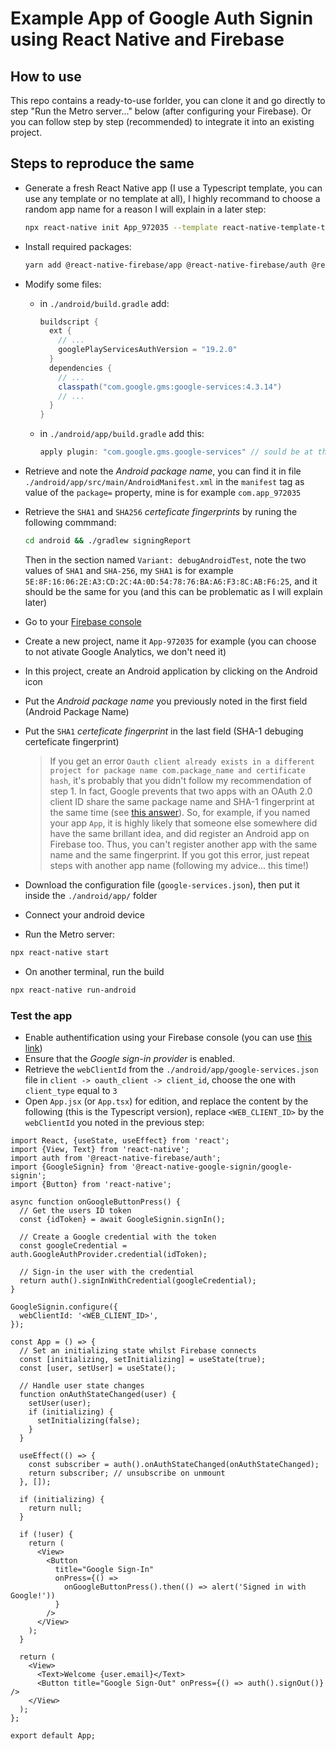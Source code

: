 # Example App of Google Auth Signin using React Native and Firebase

## How to use

This repo contains a ready-to-use forlder, you can clone it and go directly to step "Run the Metro server..." below (after configuring your Firebase). Or you can follow step by step (recommended) to integrate it into an existing project.

## Steps to reproduce the same

- Generate a fresh React Native app (I use a Typescript template, you can use any template or no template at all),
  I highly recommand to choose a random app name for a reason I will explain in a later step:

  ```bash
  npx react-native init App_972035 --template react-native-template-typescript
  ```

- Install required packages:

  ```bash
  yarn add @react-native-firebase/app @react-native-firebase/auth @react-native-google-signin/google-signin
  ```

- Modify some files:

  - in `./android/build.gradle` add:
    ```gradle
    buildscript {
      ext {
        // ...
        googlePlayServicesAuthVersion = "19.2.0"
      }
      dependencies {
        // ...
        classpath("com.google.gms:google-services:4.3.14")
        // ...
      }
    }
    ```
  - in `./android/app/build.gradle` add this:
    ```gradle
    apply plugin: "com.google.gms.google-services" // sould be at the end of the file
    ```

- Retrieve and note the _Android package name_, you can find it in file `./android/app/src/main/AndroidManifest.xml`
  in the `manifest` tag as value of the `package=` property, mine is for example `com.app_972035`
- Retrieve the `SHA1` and `SHA256` _certeficate fingerprints_ by runing the following commmand:
  ```bash
  cd android && ./gradlew signingReport
  ```
  Then in the section named `Variant: debugAndroidTest`, note the two values of `SHA1` and `SHA-256`, my `SHA1` is for example `5E:8F:16:06:2E:A3:CD:2C:4A:0D:54:78:76:BA:A6:F3:8C:AB:F6:25`, and it should be the same for you (and this can be problematic as I will explain later)
- Go to your [Firebase console](https://console.firebase.google.com/)
- Create a new project, name it `App-972035` for example (you can choose to not ativate Google Analytics, we don't need it)
- In this project, create an Android application by clicking on the Android icon
- Put the _Android package name_ you previously noted in the first field (Android Package Name)
- Put the `SHA1` _certeficate fingerprint_ in the last field (SHA-1 debuging certeficate fingerprint)
  > If you get an error `Oauth client already exists in a different project for package name com.package_name and certificate hash`,
  > it's probably that you didn't follow my recommendation of step 1. In fact, Google prevents that two apps with an OAuth 2.0 client
  > ID share the same package name and SHA-1 fingerprint at the same time (see [this answer](https://support.googles.ltd/firebase/answer/6401008?hl=en&ref_topic=6399725)).
  > So, for example, if you named your app `App`, it is highly likely that someone else somewhere did have the same brillant idea,
  > and did register an Android app on Firebase too. Thus, you can't register another app with the same name and the same fingerprint.
  > If you got this error, just repeat steps with another app name (following my advice... this time!)
- Download the configuration file (`google-services.json`), then put it inside the `./android/app/` folder
- Connect your android device
- Run the Metro server:

```bash
npx react-native start
```

- On another terminal, run the build

```bash
npx react-native run-android
```

### Test the app

- Enable authentification using your Firebase console (you can use [this link](https://console.firebase.google.com/project/_/authentication/providers))
- Ensure that the _Google sign-in provider_ is enabled.
- Retrieve the `webClientId` from the `./android/app/google-services.json` file in `client -> oauth_client -> client_id`, choose the one with `client_type` equal to `3`
- Open `App.jsx` (or `App.tsx`) for edition, and replace the content by the following (this is the Typescript version), replace `<WEB_CLIENT_ID>` by the `webClientId` you noted in the previous step:

```tsx
import React, {useState, useEffect} from 'react';
import {View, Text} from 'react-native';
import auth from '@react-native-firebase/auth';
import {GoogleSignin} from '@react-native-google-signin/google-signin';
import {Button} from 'react-native';

async function onGoogleButtonPress() {
  // Get the users ID token
  const {idToken} = await GoogleSignin.signIn();

  // Create a Google credential with the token
  const googleCredential = auth.GoogleAuthProvider.credential(idToken);

  // Sign-in the user with the credential
  return auth().signInWithCredential(googleCredential);
}

GoogleSignin.configure({
  webClientId: '<WEB_CLIENT_ID>',
});

const App = () => {
  // Set an initializing state whilst Firebase connects
  const [initializing, setInitializing] = useState(true);
  const [user, setUser] = useState();

  // Handle user state changes
  function onAuthStateChanged(user) {
    setUser(user);
    if (initializing) {
      setInitializing(false);
    }
  }

  useEffect(() => {
    const subscriber = auth().onAuthStateChanged(onAuthStateChanged);
    return subscriber; // unsubscribe on unmount
  }, []);

  if (initializing) {
    return null;
  }

  if (!user) {
    return (
      <View>
        <Button
          title="Google Sign-In"
          onPress={() =>
            onGoogleButtonPress().then(() => alert('Signed in with Google!'))
          }
        />
      </View>
    );
  }

  return (
    <View>
      <Text>Welcome {user.email}</Text>
      <Button title="Google Sign-Out" onPress={() => auth().signOut()} />
    </View>
  );
};

export default App;
```
